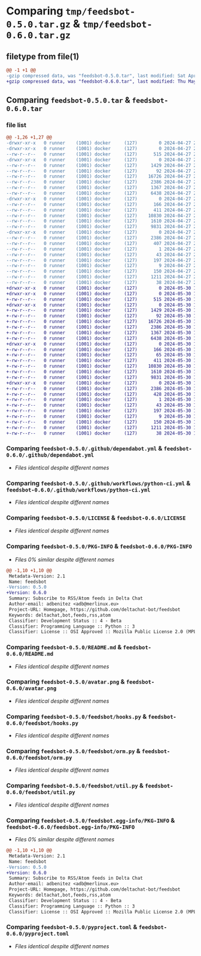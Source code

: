 # Comparing `tmp/feedsbot-0.5.0.tar.gz` & `tmp/feedsbot-0.6.0.tar.gz`

## filetype from file(1)

```diff
@@ -1 +1 @@
-gzip compressed data, was "feedsbot-0.5.0.tar", last modified: Sat Apr 27 20:40:16 2024, max compression
+gzip compressed data, was "feedsbot-0.6.0.tar", last modified: Thu May 30 17:02:39 2024, max compression
```

## Comparing `feedsbot-0.5.0.tar` & `feedsbot-0.6.0.tar`

### file list

```diff
@@ -1,26 +1,27 @@
-drwxr-xr-x   0 runner    (1001) docker     (127)        0 2024-04-27 20:40:16.446969 feedsbot-0.5.0/
-drwxr-xr-x   0 runner    (1001) docker     (127)        0 2024-04-27 20:40:16.442969 feedsbot-0.5.0/.github/
--rw-r--r--   0 runner    (1001) docker     (127)      515 2024-04-27 20:40:07.000000 feedsbot-0.5.0/.github/dependabot.yml
-drwxr-xr-x   0 runner    (1001) docker     (127)        0 2024-04-27 20:40:16.442969 feedsbot-0.5.0/.github/workflows/
--rw-r--r--   0 runner    (1001) docker     (127)     1429 2024-04-27 20:40:07.000000 feedsbot-0.5.0/.github/workflows/python-ci.yml
--rw-r--r--   0 runner    (1001) docker     (127)       92 2024-04-27 20:40:07.000000 feedsbot-0.5.0/.gitignore
--rw-r--r--   0 runner    (1001) docker     (127)    16726 2024-04-27 20:40:07.000000 feedsbot-0.5.0/LICENSE
--rw-r--r--   0 runner    (1001) docker     (127)     2386 2024-04-27 20:40:16.446969 feedsbot-0.5.0/PKG-INFO
--rw-r--r--   0 runner    (1001) docker     (127)     1367 2024-04-27 20:40:07.000000 feedsbot-0.5.0/README.md
--rw-r--r--   0 runner    (1001) docker     (127)     6438 2024-04-27 20:40:07.000000 feedsbot-0.5.0/avatar.png
-drwxr-xr-x   0 runner    (1001) docker     (127)        0 2024-04-27 20:40:16.442969 feedsbot-0.5.0/feedsbot/
--rw-r--r--   0 runner    (1001) docker     (127)      166 2024-04-27 20:40:07.000000 feedsbot-0.5.0/feedsbot/__init__.py
--rw-r--r--   0 runner    (1001) docker     (127)      411 2024-04-27 20:40:16.000000 feedsbot-0.5.0/feedsbot/_version.py
--rw-r--r--   0 runner    (1001) docker     (127)    10830 2024-04-27 20:40:07.000000 feedsbot-0.5.0/feedsbot/hooks.py
--rw-r--r--   0 runner    (1001) docker     (127)     1610 2024-04-27 20:40:07.000000 feedsbot-0.5.0/feedsbot/orm.py
--rw-r--r--   0 runner    (1001) docker     (127)     9831 2024-04-27 20:40:07.000000 feedsbot-0.5.0/feedsbot/util.py
-drwxr-xr-x   0 runner    (1001) docker     (127)        0 2024-04-27 20:40:16.446969 feedsbot-0.5.0/feedsbot.egg-info/
--rw-r--r--   0 runner    (1001) docker     (127)     2386 2024-04-27 20:40:16.000000 feedsbot-0.5.0/feedsbot.egg-info/PKG-INFO
--rw-r--r--   0 runner    (1001) docker     (127)      407 2024-04-27 20:40:16.000000 feedsbot-0.5.0/feedsbot.egg-info/SOURCES.txt
--rw-r--r--   0 runner    (1001) docker     (127)        1 2024-04-27 20:40:16.000000 feedsbot-0.5.0/feedsbot.egg-info/dependency_links.txt
--rw-r--r--   0 runner    (1001) docker     (127)       43 2024-04-27 20:40:16.000000 feedsbot-0.5.0/feedsbot.egg-info/entry_points.txt
--rw-r--r--   0 runner    (1001) docker     (127)      197 2024-04-27 20:40:16.000000 feedsbot-0.5.0/feedsbot.egg-info/requires.txt
--rw-r--r--   0 runner    (1001) docker     (127)        9 2024-04-27 20:40:16.000000 feedsbot-0.5.0/feedsbot.egg-info/top_level.txt
--rw-r--r--   0 runner    (1001) docker     (127)      150 2024-04-27 20:40:07.000000 feedsbot-0.5.0/pylama.ini
--rw-r--r--   0 runner    (1001) docker     (127)     1211 2024-04-27 20:40:07.000000 feedsbot-0.5.0/pyproject.toml
--rw-r--r--   0 runner    (1001) docker     (127)       38 2024-04-27 20:40:16.446969 feedsbot-0.5.0/setup.cfg
+drwxr-xr-x   0 runner    (1001) docker     (127)        0 2024-05-30 17:02:39.105045 feedsbot-0.6.0/
+drwxr-xr-x   0 runner    (1001) docker     (127)        0 2024-05-30 17:02:39.101045 feedsbot-0.6.0/.github/
+-rw-r--r--   0 runner    (1001) docker     (127)      515 2024-05-30 17:02:29.000000 feedsbot-0.6.0/.github/dependabot.yml
+drwxr-xr-x   0 runner    (1001) docker     (127)        0 2024-05-30 17:02:39.101045 feedsbot-0.6.0/.github/workflows/
+-rw-r--r--   0 runner    (1001) docker     (127)     1429 2024-05-30 17:02:29.000000 feedsbot-0.6.0/.github/workflows/python-ci.yml
+-rw-r--r--   0 runner    (1001) docker     (127)       92 2024-05-30 17:02:29.000000 feedsbot-0.6.0/.gitignore
+-rw-r--r--   0 runner    (1001) docker     (127)    16726 2024-05-30 17:02:29.000000 feedsbot-0.6.0/LICENSE
+-rw-r--r--   0 runner    (1001) docker     (127)     2386 2024-05-30 17:02:39.105045 feedsbot-0.6.0/PKG-INFO
+-rw-r--r--   0 runner    (1001) docker     (127)     1367 2024-05-30 17:02:29.000000 feedsbot-0.6.0/README.md
+-rw-r--r--   0 runner    (1001) docker     (127)     6438 2024-05-30 17:02:29.000000 feedsbot-0.6.0/avatar.png
+drwxr-xr-x   0 runner    (1001) docker     (127)        0 2024-05-30 17:02:39.101045 feedsbot-0.6.0/feedsbot/
+-rw-r--r--   0 runner    (1001) docker     (127)      166 2024-05-30 17:02:29.000000 feedsbot-0.6.0/feedsbot/__init__.py
+-rw-r--r--   0 runner    (1001) docker     (127)       65 2024-05-30 17:02:29.000000 feedsbot-0.6.0/feedsbot/__main__.py
+-rw-r--r--   0 runner    (1001) docker     (127)      411 2024-05-30 17:02:39.000000 feedsbot-0.6.0/feedsbot/_version.py
+-rw-r--r--   0 runner    (1001) docker     (127)    10830 2024-05-30 17:02:29.000000 feedsbot-0.6.0/feedsbot/hooks.py
+-rw-r--r--   0 runner    (1001) docker     (127)     1610 2024-05-30 17:02:29.000000 feedsbot-0.6.0/feedsbot/orm.py
+-rw-r--r--   0 runner    (1001) docker     (127)     9831 2024-05-30 17:02:29.000000 feedsbot-0.6.0/feedsbot/util.py
+drwxr-xr-x   0 runner    (1001) docker     (127)        0 2024-05-30 17:02:39.101045 feedsbot-0.6.0/feedsbot.egg-info/
+-rw-r--r--   0 runner    (1001) docker     (127)     2386 2024-05-30 17:02:39.000000 feedsbot-0.6.0/feedsbot.egg-info/PKG-INFO
+-rw-r--r--   0 runner    (1001) docker     (127)      428 2024-05-30 17:02:39.000000 feedsbot-0.6.0/feedsbot.egg-info/SOURCES.txt
+-rw-r--r--   0 runner    (1001) docker     (127)        1 2024-05-30 17:02:39.000000 feedsbot-0.6.0/feedsbot.egg-info/dependency_links.txt
+-rw-r--r--   0 runner    (1001) docker     (127)       43 2024-05-30 17:02:39.000000 feedsbot-0.6.0/feedsbot.egg-info/entry_points.txt
+-rw-r--r--   0 runner    (1001) docker     (127)      197 2024-05-30 17:02:39.000000 feedsbot-0.6.0/feedsbot.egg-info/requires.txt
+-rw-r--r--   0 runner    (1001) docker     (127)        9 2024-05-30 17:02:39.000000 feedsbot-0.6.0/feedsbot.egg-info/top_level.txt
+-rw-r--r--   0 runner    (1001) docker     (127)      150 2024-05-30 17:02:29.000000 feedsbot-0.6.0/pylama.ini
+-rw-r--r--   0 runner    (1001) docker     (127)     1211 2024-05-30 17:02:29.000000 feedsbot-0.6.0/pyproject.toml
+-rw-r--r--   0 runner    (1001) docker     (127)       38 2024-05-30 17:02:39.105045 feedsbot-0.6.0/setup.cfg
```

### Comparing `feedsbot-0.5.0/.github/dependabot.yml` & `feedsbot-0.6.0/.github/dependabot.yml`

 * *Files identical despite different names*

### Comparing `feedsbot-0.5.0/.github/workflows/python-ci.yml` & `feedsbot-0.6.0/.github/workflows/python-ci.yml`

 * *Files identical despite different names*

### Comparing `feedsbot-0.5.0/LICENSE` & `feedsbot-0.6.0/LICENSE`

 * *Files identical despite different names*

### Comparing `feedsbot-0.5.0/PKG-INFO` & `feedsbot-0.6.0/PKG-INFO`

 * *Files 0% similar despite different names*

```diff
@@ -1,10 +1,10 @@
 Metadata-Version: 2.1
 Name: feedsbot
-Version: 0.5.0
+Version: 0.6.0
 Summary: Subscribe to RSS/Atom feeds in Delta Chat
 Author-email: adbenitez <adb@merlinux.eu>
 Project-URL: Homepage, https://github.com/deltachat-bot/feedsbot
 Keywords: deltachat,bot,feeds,rss,atom
 Classifier: Development Status :: 4 - Beta
 Classifier: Programming Language :: Python :: 3
 Classifier: License :: OSI Approved :: Mozilla Public License 2.0 (MPL 2.0)
```

### Comparing `feedsbot-0.5.0/README.md` & `feedsbot-0.6.0/README.md`

 * *Files identical despite different names*

### Comparing `feedsbot-0.5.0/avatar.png` & `feedsbot-0.6.0/avatar.png`

 * *Files identical despite different names*

### Comparing `feedsbot-0.5.0/feedsbot/hooks.py` & `feedsbot-0.6.0/feedsbot/hooks.py`

 * *Files identical despite different names*

### Comparing `feedsbot-0.5.0/feedsbot/orm.py` & `feedsbot-0.6.0/feedsbot/orm.py`

 * *Files identical despite different names*

### Comparing `feedsbot-0.5.0/feedsbot/util.py` & `feedsbot-0.6.0/feedsbot/util.py`

 * *Files identical despite different names*

### Comparing `feedsbot-0.5.0/feedsbot.egg-info/PKG-INFO` & `feedsbot-0.6.0/feedsbot.egg-info/PKG-INFO`

 * *Files 0% similar despite different names*

```diff
@@ -1,10 +1,10 @@
 Metadata-Version: 2.1
 Name: feedsbot
-Version: 0.5.0
+Version: 0.6.0
 Summary: Subscribe to RSS/Atom feeds in Delta Chat
 Author-email: adbenitez <adb@merlinux.eu>
 Project-URL: Homepage, https://github.com/deltachat-bot/feedsbot
 Keywords: deltachat,bot,feeds,rss,atom
 Classifier: Development Status :: 4 - Beta
 Classifier: Programming Language :: Python :: 3
 Classifier: License :: OSI Approved :: Mozilla Public License 2.0 (MPL 2.0)
```

### Comparing `feedsbot-0.5.0/pyproject.toml` & `feedsbot-0.6.0/pyproject.toml`

 * *Files identical despite different names*

